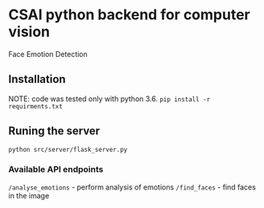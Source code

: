 # CSAI python backend for computer vision
Face Emotion Detection

## Installation
NOTE: code was tested only with python 3.6.
`pip install -r requirments.txt`

## Runing the server
`python src/server/flask_server.py`

### Available API endpoints
`/analyse_emotions` - perform analysis of emotions
`/find_faces` - find faces in the image

